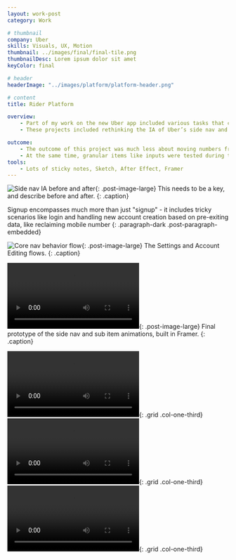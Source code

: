 ```yaml
---
layout: work-post
category: Work

# thumbnail
company: Uber
skills: Visuals, UX, Motion
thumbnail: ../images/final/final-tile.png
thumbnailDesc: Lorem ipsum dolor sit amet
keyColor: final

# header
headerImage: "../images/platform/platform-header.png"

# content
title: Rider Platform

overview:
    - Part of my work on the new Uber app included various tasks that could be categorized as Platform work.
    - These projects included rethinking the IA of Uber’s side nav and sub-items, explicitly defining the Settings and the Edit Account experience, and designing granular system components like inputs and loading indicators.

outcome:
    - The outcome of this project was much less about moving numbers from a consumer standpoint (although clearer IA certainly increases usability) and more about setting up the new Rider app to easily accommodate new features and expansion in general.
    - At the same time, granular items like inputs were tested during the redesign and shown to be more usable than our previous components - providing better feedback, labeling, and error experiences.
tools:
    - Lots of sticky notes, Sketch, After Effect, Framer
---
```



![Side nav IA before and after](../images/platform/ia-1.png){: .post-image-large}
This needs to be a key, and describe before and after.
{: .caption}

Signup encompasses much more than just "signup" - it includes tricky scenarios like login and handling new account creation based on pre-exiting data, like reclaiming mobile number
{: .paragraph-dark .post-paragraph-embedded}

![Core nav behavior flow](../images/platform/flow-1.png){: .post-image-large}
The Settings and Account Editing flows.
{: .caption}

<video src="../images/platform/side-nav.mp4" autoplay loop></video>{: .post-image-large}
Final prototype of the side nav and sub item animations, built in Framer.
{: .caption}

<video src="../images/platform/input-1.mp4" autoplay loop></video>{: .grid .col-one-third}
<video src="../images/platform/input-2.mp4" autoplay loop></video>{: .grid .col-one-third}
<video src="../images/platform/input-3.mp4" autoplay loop></video>{: .grid .col-one-third}

